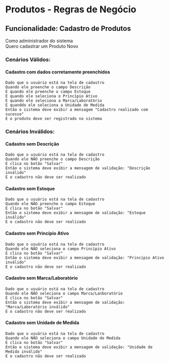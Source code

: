 # Produtos - Regras de Negócio

## Funcionalidade: Cadastro de Produtos
Como administrador do sistema  
Quero cadastrar um Produto Novo

### Cenários Válidos:

#### Cadastro com dados corretamente preenchidos
    Dado que o usuário está na tela de cadastro
    Quando ele preenche o campo Descrição
    E quando ele preenche o campo Estoque
    E quando ele seleciona o Princípio Ativo
    E quando ele seleciona a Marca/Laboratório
    E quanddo ele seleciona a Unidade de Medida
    Então o sistema deve exibir a mensagem "Cadastro realizado com sucesso"
    E o produto deve ser registrado no sistema

### Cenários Inválidos: 

#### Cadastro sem Descrição
    Dado que o usuário está na tela de cadastro
    Quando ele NÃO preenche o campo Descrição
    E clica no botão "Salvar"
    Então o sistema deve exibir a mensagem de validação: "Descrição inválido"
    E o cadastro não deve ser realizado

#### Cadastro sem Estoque
    Dado que o usuário está na tela de cadastro
    Quando ele NÃO preenche o campo Estoque
    E clica no botão "Salvar"
    Então o sistema deve exibir a mensagem de validação: "Estoque inválido"
    E o cadastro não deve ser realizado

#### Cadastro sem Princípio Ativo
    Dado que o usuário está na tela de cadastro
    Quando ele NÃO seleciona o campo Princípio Ativo
    E clica no botão "Salvar"
    Então o sistema deve exibir a mensagem de validação: "Princípio Ativo inválido"
    E o cadastro não deve ser realizado

#### Cadastro sem Marca/Laboratório
    Dado que o usuário está na tela de cadastro
    Quando ele NÃO seleciona o campo Marca/Lanboratório
    E clica no botão "Salvar"
    Então o sistema deve exibir a mensagem de validação: "Marca/Laboratório inválido"
    E o cadastro não deve ser realizado

#### Cadastro sem Unidade de Medida
    Dado que o usuário está na tela de cadastro
    Quando ele NÃO seleciona o campo Unidade de Medida
    E clica no botão "Salvar"
    Então o sistema deve exibir a mensagem de validação: "Unidade de Medida inválido"
    E o cadastro não deve ser realizado